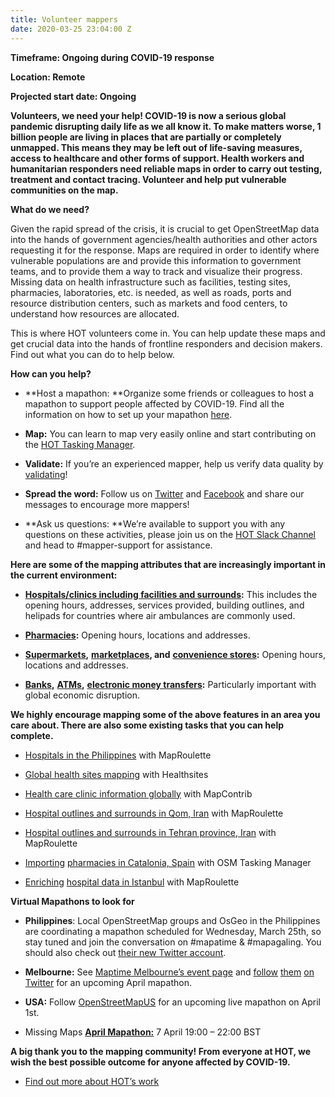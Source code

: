 ```yaml
---
title: Volunteer mappers
date: 2020-03-25 23:04:00 Z
---
```


**Timeframe: Ongoing during COVID-19 response**

**Location: Remote**

**Projected start date: Ongoing**

**Volunteers, we need your help! COVID-19 is now a serious global pandemic disrupting daily life as we all know it. To make matters worse, 1 billion people are living in places that are partially or completely unmapped. This means they may be left out of life-saving measures, access to healthcare and other forms of support. Health workers and humanitarian responders need reliable maps in order to carry out testing, treatment and contact tracing. Volunteer and help put vulnerable communities on the map.**

**What do we need?**

Given the rapid spread of the crisis, it is crucial to get OpenStreetMap data into the hands of government agencies/health authorities and other actors requesting it for the response. Maps are required in order to identify where vulnerable populations are and provide this information to government teams, and to provide them a way to track and visualize their progress. Missing data on health infrastructure such as facilities, testing sites, pharmacies, laboratories, etc. is needed, as well as roads, ports and resource distribution centers, such as markets and food centers, to understand how resources are allocated.

This is where HOT volunteers come in. You can help update these maps and get crucial data into the hands of frontline responders and decision makers. Find out what you can do to help below.

**How can you help?**

* \*\*Host a mapathon: \*\*Organize some friends or colleagues to host a mapathon to support people affected by COVID-19. Find all the information on how to set up your mapathon [here](http://www.missingmaps.org/host/).

* **Map:** You can learn to map very easily online and start contributing on the [HOT Tasking Manager](https://tasks.hotosm.org/learn).

* **Validate:** If you’re an experienced mapper, help us verify data quality by [validating](http://www.missingmaps.org/validate/)!

* **Spread the word:** Follow us on [Twitter](https://twitter.com/hotosm) and [Facebook](https://www.facebook.com/hotosm/) and share our messages to encourage more mappers!

* \*\*Ask us questions: \*\*We’re available to support you with any questions on these activities, please join us on the [HOT Slack Channel](http://slack.hotosm.org/) and head to #mapper-support for assistance.

**Here are some of the mapping attributes that are increasingly important in the current environment:**

* **[Hospitals/clinics including facilities and surrounds](https://wiki.openstreetmap.org/wiki/Key:healthcare):** This includes the opening hours, addresses, services provided, building outlines, and helipads for countries where air ambulances are commonly used.

* **[Pharmacies](https://wiki.openstreetmap.org/wiki/Tag:amenity%3Dpharmacy):** Opening hours, locations and addresses.

* **[Supermarkets](https://wiki.openstreetmap.org/wiki/Tag:shop%3Dsupermarket),** **[marketplaces](https://wiki.openstreetmap.org/wiki/Tag:amenity%3Dmarketplace), and** **[convenience stores](https://wiki.openstreetmap.org/wiki/Tag:shop%3Dconvenience):** Opening hours, locations and addresses.

* **[Banks](https://wiki.openstreetmap.org/wiki/Tag:amenity%3Dbank),** **[ATMs](https://wiki.openstreetmap.org/wiki/Tag:amenity%3Datm),** **[electronic money transfers](https://wiki.openstreetmap.org/wiki/Tag:amenity%3Dmoney_transfer):** Particularly important with global economic disruption.

**We highly encourage mapping some of the above features in an area you care about. There are also some existing tasks that you can help complete.**

* [Hospitals in the Philippines](https://maproulette.org/browse/challenges/12979) with MapRoulette

* [Global health sites mapping](https://gitlab.com/dickoa/rhealthsites) with Healthsites

* [Health care clinic information globally](https://www.mapcontrib.xyz/t/35127d) with MapContrib

* [Hospital outlines and surrounds in Qom, Iran](https://maproulette.org/browse/challenges/12983) with MapRoulette

* [Hospital outlines and surrounds in Tehran province, Iran](https://maproulette.org/browse/challenges/12981) with MapRoulette

* [Importing](https://tareas.openstreetmap.es/project/157#task/318https://tareas.openstreetmap.es/project/157#task/318) [pharmacies in Catalonia, Spain](https://tareas.openstreetmap.es/project/157#task/318https://tareas.openstreetmap.es/project/157#task/318) with OSM Tasking Manager

* [Enriching](https://maproulette.org/browse/challenges/12988) [hospital data in Istanbul](https://maproulette.org/browse/challenges/12988) with MapRoulette

**Virtual Mapathons to look for**

* **Philippines**: Local OpenStreetMap groups and OsGeo in the Philippines are coordinating a mapathon scheduled for Wednesday, March 25th, so stay tuned and join the conversation on #mapatime & #mapagaling. You should also check out [their new Twitter account](https://twitter.com/mappingministry).

* **Melbourne:** See [Maptime Melbourne’s event page](https://www.meetup.com/en-AU/Maptime-Melbourne/) and [follow](https://twitter.com/maptimemelb) [them](https://twitter.com/maptimemelb) [on Twitter](https://twitter.com/maptimemelb) for an upcoming April mapathon.

* **USA:** Follow [OpenStreetMapUS](https://twitter.com/OpenStreetMapUS/status/1240460820158582784) for an upcoming live mapathon on April 1st.

* Missing Maps **[April Mapathon:](https://www.eventbrite.co.uk/e/online-missing-maps-april-mapathon-tickets-99003635539)** 7 April 19:00 – 22:00 BST

**A big thank you to the mapping community! From everyone at HOT, we wish the best possible outcome for anyone affected by COVID-19.**

* [Find out more about HOT’s work](https://www.hotosm.org/)